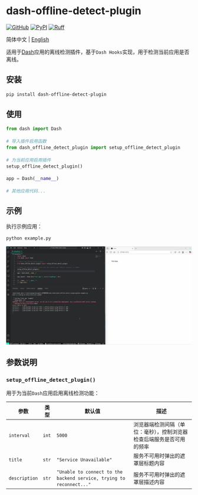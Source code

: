 # dash-offline-detect-plugin

[![GitHub](https://shields.io/badge/license-MIT-informational)](https://github.com/CNFeffery/dash-offline-detect-plugin/blob/main/LICENSE)
[![PyPI](https://img.shields.io/pypi/v/dash-offline-detect-plugin.svg?color=dark-green)](https://pypi.org/project/dash-offline-detect-plugin/)
[![Ruff](https://img.shields.io/endpoint?url=https://raw.githubusercontent.com/astral-sh/ruff/main/assets/badge/v2.json)](https://github.com/astral-sh/ruff)

简体中文 | [English](./README.md)

适用于[Dash](https://github.com/plotly/dash)应用的离线检测插件，基于`Dash Hooks`实现，用于检测当前应用是否离线。

## 安装

```bash
pip install dash-offline-detect-plugin
```

## 使用

```python
from dash import Dash

# 导入插件启用函数
from dash_offline_detect_plugin import setup_offline_detect_plugin

# 为当前应用启用插件
setup_offline_detect_plugin()

app = Dash(__name__)

# 其他应用代码...
```

## 示例

执行示例应用：

```bash
python example.py
```

<center><img src="./images/demo.gif" /></center>

## 参数说明

### `setup_offline_detect_plugin()`

用于为当前`Dash`应用启用离线检测功能：

| 参数          | 类型  | 默认值                                                               | 描述                                                                 |
| ------------- | ----- | -------------------------------------------------------------------- | -------------------------------------------------------------------- |
| `interval`    | `int` | `5000`                                                               | 浏览器端检测间隔（单位：毫秒），控制浏览器检查后端服务是否可用的频率 |
| `title`       | `str` | `"Service Unavailable"`                                              | 服务不可用时弹出的遮罩层标题内容                                     |
| `description` | `str` | `"Unable to connect to the backend service, trying to reconnect..."` | 服务不可用时弹出的遮罩层描述内容                                     |
